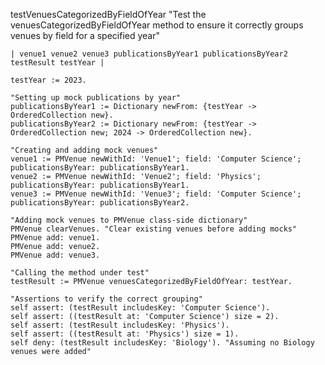 testVenuesCategorizedByFieldOfYear
    "Test the venuesCategorizedByFieldOfYear method to ensure it correctly groups venues by field for a specified year"

    | venue1 venue2 venue3 publicationsByYear1 publicationsByYear2 testResult testYear |

    testYear := 2023.

    "Setting up mock publications by year"
    publicationsByYear1 := Dictionary newFrom: {testYear -> OrderedCollection new}.
    publicationsByYear2 := Dictionary newFrom: {testYear -> OrderedCollection new; 2024 -> OrderedCollection new}.

    "Creating and adding mock venues"
    venue1 := PMVenue newWithId: 'Venue1'; field: 'Computer Science'; publicationsByYear: publicationsByYear1.
    venue2 := PMVenue newWithId: 'Venue2'; field: 'Physics'; publicationsByYear: publicationsByYear1.
    venue3 := PMVenue newWithId: 'Venue3'; field: 'Computer Science'; publicationsByYear: publicationsByYear2.

    "Adding mock venues to PMVenue class-side dictionary"
    PMVenue clearVenues. "Clear existing venues before adding mocks"
    PMVenue add: venue1.
    PMVenue add: venue2.
    PMVenue add: venue3.

    "Calling the method under test"
    testResult := PMVenue venuesCategorizedByFieldOfYear: testYear.

    "Assertions to verify the correct grouping"
    self assert: (testResult includesKey: 'Computer Science').
    self assert: ((testResult at: 'Computer Science') size = 2).
    self assert: (testResult includesKey: 'Physics').
    self assert: ((testResult at: 'Physics') size = 1).
    self deny: (testResult includesKey: 'Biology'). "Assuming no Biology venues were added"
